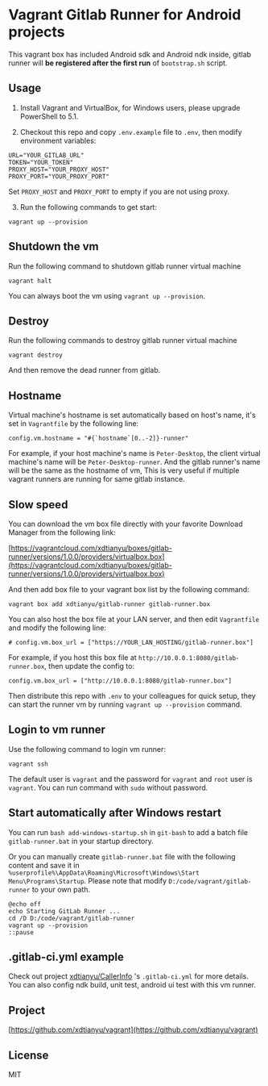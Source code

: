 # Vagrant Gitlab Runner for Android projects

This vagrant box has included Android sdk and Android ndk inside, gitlab runner will **be registered after the first run** of `bootstrap.sh` script.

## Usage

1. Install Vagrant and VirtualBox, for Windows users, please upgrade PowerShell to 5.1.

2. Checkout this repo and copy `.env.example` file to `.env`, then modify environment variables:

```
URL="YOUR_GITLAB_URL"
TOKEN="YOUR_TOKEN"
PROXY_HOST="YOUR_PROXY_HOST"
PROXY_PORT="YOUR_PROXY_PORT"
```

Set `PROXY_HOST` and `PROXY_PORT` to empty if you are not using proxy.

3. Run the following commands to get start:

```
vagrant up --provision
```

## Shutdown the vm

Run the following command to shutdown gitlab runner virtual machine

```
vagrant halt
```

You can always boot the vm using `vagrant up --provision`. 

## Destroy

Run the following commands to destroy gitlab runner virtual machine

```
vagrant destroy
```

And then remove the dead runner from gitlab.

## Hostname

Virtual machine's hostname is set automatically based on host's name, it's set in `Vagrantfile` by the following line:

```
config.vm.hostname = "#{`hostname`[0..-2]}-runner"
```

For example, if your host machine's name is `Peter-Desktop`, the client virtual machine's name will be `Peter-Desktop-runner`. And the gitlab runner's name will be the same as the hostname of vm, This is very useful if multiple vagrant runners are running for same gitlab instance.

## Slow speed

You can download the vm box file directly with your favorite Download Manager from the following link:

[https://vagrantcloud.com/xdtianyu/boxes/gitlab-runner/versions/1.0.0/providers/virtualbox.box](https://vagrantcloud.com/xdtianyu/boxes/gitlab-runner/versions/1.0.0/providers/virtualbox.box)

And then add box file to your vagrant box list by the following command:

```
vagrant box add xdtianyu/gitlab-runner gitlab-runner.box
```

You can also host the box file at your LAN server, and then edit `Vagrantfile` and modify the following line: 

```
# config.vm.box_url = ["https://YOUR_LAN_HOSTING/gitlab-runner.box"]
```
For example, if you host this box file at `http://10.0.0.1:8080/gitlab-runner.box`, then update the config to:

```
config.vm.box_url = ["http://10.0.0.1:8080/gitlab-runner.box"]
```
Then distribute this repo with `.env` to your colleagues for quick setup, they can start the runner vm by running `vagrant up --provision` command.

## Login to vm runner

Use the following command to login vm runner:

```
vagrant ssh
```

The default user is `vagrant` and the password for `vagrant` and `root` user is `vagrant`. You can run command with `sudo` without password.

## Start automatically after Windows restart

You can run `bash add-windows-startup.sh` in `git-bash` to add a batch file `gitlab-runner.bat` in your startup directory.

Or you can manually create `gitlab-runner.bat` file with the following content and save it in `%userprofile%\AppData\Roaming\Microsoft\Windows\Start Menu\Programs\Startup`. Please note that modify `D:/code/vagrant/gitlab-runner` to your own path.

```batch
@echo off
echo Starting GitLab Runner ...
cd /D D:/code/vagrant/gitlab-runner
vagrant up --provision
::pause
```

## .gitlab-ci.yml example

Check out project [xdtianyu/CallerInfo](https://github.com/xdtianyu/CallerInfo) 's `.gitlab-ci.yml` for more details. You can also config ndk build, unit test, android ui test with this vm runner.


## Project

[https://github.com/xdtianyu/vagrant](https://github.com/xdtianyu/vagrant)

## License

MIT
